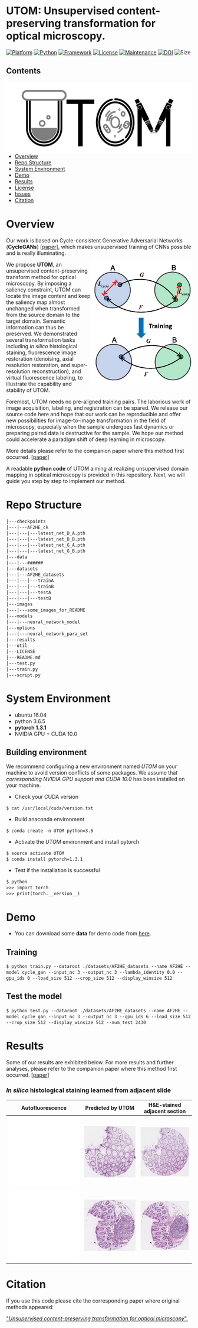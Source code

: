 # **UTOM**: Unsupervised content-preserving transformation for optical microscopy.

[![Platform](https://img.shields.io/badge/Platform%20-Ubuntu%2016.04-FF6347)](https://ubuntu.com/)
[![Python](https://img.shields.io/badge/Python-v3.6-blue)](https://www.python.org/)
[![Framework](https://img.shields.io/badge/Framework-Pytorch%201.3.1-orange)](https://pytorch.org/)
[![License](https://img.shields.io/badge/License-GPL--3.0-00CD66)](https://opensource.org/licenses/GPL-3.0)
[![Maintenance](https://img.shields.io/badge/Maintenance-On-blueviolet)](https://github.com/Xinyang-Li/UTOM/graphs/contributors)
[![DOI](https://img.shields.io/badge/DOI-10.1101%2F848077-green)](https://www.biorxiv.org/content/10.1101/848077v2)
![Size](https://img.shields.io/github/repo-size/Xinyang-Li/UTOM?color=red)


## Contents

<img src="images/logo4.jpg" width="600" align="right">

- [Overview](#overview)
- [Repo Structure](#repo-structure)
- [System Environment](#system-environment)
- [Demo](#demo)
- [Results](#results)
- [License](./LICENSE)
- [Issues](https://github.com/Xinyang-Li/c2GAN/issues)
- [Citation](#citation)

# Overview

Our work is based on Cycle-consistent Generative Adversarial Networks (**CycleGANs**) [[paper]](http://openaccess.thecvf.com/content_iccv_2017/html/Zhu_Unpaired_Image-To-Image_Translation_ICCV_2017_paper.html), which makes unsupervised training of CNNs possible and is really illuminating.

<img src="images/schematic.jpg" width="275" align="right">

We propose **UTOM**, an unsupervised content-preserving transform method for optical microscopy. By imposing a saliency constraint, UTOM can locate the image content and keep the saliency map almost unchanged when transformed from the source domain to the target domain. Semantic information can thus be preserved. We demonstrated several transformation tasks including *in silico* histological staining, fluorescence image restoration (denoising, axial resolution restoration, and super-resolution reconstruction), and virtual fluorescence labeling, to illustrate the capability and stability of UTOM.

Foremost, UTOM needs no pre-aligned training pairs. The laborious work of image acquisition, labeling, and registration can be spared. We release our source code here and hope that our work can be reproducible and offer new possibilities for image-to-image transformation in the field of microscopy, especially when the sample undergoes fast dynamics or preparing paired data is destructive for the sample. We hope our method could accelerate a paradigm shift of deep learning in microscopy.

More details please refer to the companion paper where this method first occurred. [[paper]](https://www.biorxiv.org/content/10.1101/848077v1.abstract)

A readable **python code** of UTOM aiming at realizing unsupervised domain mapping in optical microscopy is provided in this repository. Next, we will guide you step by step to implement our method.

# Repo Structure

```
|---checkpoints
|---|---AF2HE_ck
|---|---|---latest_net_D_A.pth
|---|---|---latest_net_D_B.pth
|---|---|---latest_net_G_A.pth
|---|---|---latest_net_G_B.pth
|---data
|---|---######
|---datasets
|---|---AF2HE_datasets
|---|---|---trainA
|---|---|---trainB
|---|---|---testA
|---|---|---testB
|---images
|---|---some_images_for_README
|---models
|---|---neural_network_model
|---options
|---|---neural_network_para_set
|---results
|---util
|---LICENSE
|---README.md
|---test.py
|---train.py
|---script.py
```

# System Environment

* ubuntu 16.04 
* python 3.6.5
* **pytorch 1.3.1** 
* NVIDIA GPU + CUDA 10.0

## Building environment
We recommend configuring a new environment named *UTOM* on your machine to avoid version conflicts of some packages. We assume that *corresponding NVIDIA GPU support and CUDA 10.0* has been installed on your machine.
* Check your CUDA version
```
$ cat /usr/local/cuda/version.txt
```

* Build anaconda environment

```
$ conda create -n UTOM python=3.6
```

* Activate the *UTOM* environment and install pytorch

```
$ source activate UTOM
$ conda install pytorch=1.3.1
```

* Test if the installation is successful

```
$ python
>>> import torch
>>> print(torch.__version__)
```

# Demo

* You can download some **data** for demo code from [here](https://drive.google.com/open?id=1QPlLcTHlU58xo116KB1bd680EoMof_Wn). 

## Training

```
$ python train.py --dataroot ./datasets/AF2HE_datasets --name AF2HE --model cycle_gan --input_nc 3 --output_nc 3 --lambda_identity 0.0 --gpu_ids 0 --load_size 512 --crop_size 512 --display_winsize 512
```

## Test the model

```
$ python test.py --dataroot ./datasets/AF2HE_datasets --name AF2HE --model cycle_gan --input_nc 3 --output_nc 3 --gpu_ids 6 --load_size 512 --crop_size 512 --display_winsize 512 --num_test 2430
```

# Results
Some of our results are exhibited below. For more results and further analyses, please refer to the companion paper where this method first occurred. [[paper]](https://www.biorxiv.org/content/10.1101/848077v1.abstract)
### *In silico* histological staining learned from adjacent slide

|           Autofluorescence           |           Predicted by UTOM           |          H&E-stained adjacent section           |
| :-----------------------: | :-----------------------: | :--------------------: |
| ![bw](images/AF_12.png) | ![bw](images/AF_12_HE_pre.png) | ![bw](images/AF_12_HE_ref.png) |
| ![bw](images/AF_8.png) | ![bw](images/AF_8_HE_pre.png) | ![bw](images/AF_8_HE_ref.png) |


# Citation

If you use this code please cite the corresponding paper where original methods appeared: 

["*Unsupervised content-preserving transformation for optical microscopy*".](https://www.biorxiv.org/content/10.1101/848077v1.abstract)

